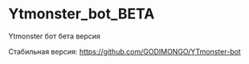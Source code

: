 # Ytmonster_bot_BETA
Ytmonster бот бета версия

Стабильная версия: https://github.com/GODIMONGO/YTmonster-bot
